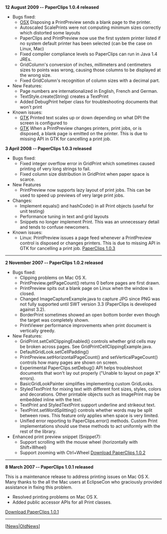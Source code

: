 **12 August 2009 -- PaperClips 1.0.4 released**
  * Bugs fixed:
    * [OSX](Mac.md) Disposing a PrintPreview sends a blank page to the printer.
    * Autoscaled ScalePrints were not computing minimum sizes correctly which distorted some layouts
    * PaperClips and PrintPreview now use the first system printer listed if no system default printer has been selected (can be the case on Linux, Mac)
    * Fixed compiler compliance levels so PaperClips can run in Java 1.4 JREs.
    * GridColumn's conversion of inches, millimeters and centimeters sizes to points was wrong, causing those columns to be displayed at the wrong size.
    * Fixed GridColumn's recognition of column sizes with a decimal part.
  * New Features:
    * Page numbers are internationalized in English, French and German.
    * TextStyle.create(String) creates a TextPrint
    * Added DebugPrint helper class for troubleshooting documents that won't print
  * Known issues:
    * [GTK](Linux.md) Printed text scales up or down depending on what DPI the screen is configured to
    * [GTK](Linux.md) When a PrintPreview changes printers, print jobs, or is disposed, a blank page is emitted on the printer.  This is due to missing API in GTK for cancelling a print job.

**3 April 2008 -- PaperClips 1.0.3 released**
  * Bugs fixed:
    * Fixed integer overflow error in GridPrint which sometimes caused printing of very long strings to fail.
    * Fixed column size distribution in GridPrint when paper space is scarce.
  * New Features
    * PrintPreview now supports lazy layout of print jobs.  This can be used to speed up previews of very large print jobs.
  * Changes:
    * Implement equals() and hashCode() in all Print objects (useful for unit testing)
    * Performance tuning in text and grid layouts
    * Snippets no longer implement Print.  This was an unnecessary detail and tends to confuse newcomers.
  * Known issues:
    * Linux: PrintPreview issues a page feed whenever a PrintPreview control is disposed or changes printers.  This is due to missing API in GTK for cancelling a print job.
[PaperClips 1.0.3](http://sourceforge.net/project/showfiles.php?group_id=148509|Download)

---

**2 November 2007 -- PaperClips 1.0.2 released**
  * Bugs fixed:
    * Clipping problems on Mac OS X.
    * PrintPreview.getPageCount() returns 0 before pages are first drawn.
    * PrintPreview spits out a blank page on Linux when the window is closed.
    * Changed ImageCaptureExample.java to capture JPG since PNG was not fully supported until SWT version 3.3 (PaperClips is developed against 3.2).
    * BorderPrint sometimes showed an open bottom border even though the target was completely shown.
    * PrintViewer performance improvements when print document is vertically greedy.
  * New Features:
    * GridPrint.setCellClippingEnabled() controls whether grid cells may be broken across pages.  See GridPrintCellClippingExample.java.
    * DefaultGridLook.setCellPadding()
    * PrintPreview.setHorizontalPageCount() and setVerticalPageCount() controls how many pages are shown on screen.
    * Experimental PaperClips.setDebug() API helps troubleshoot documents that won't lay out properly ("Unable to layout on page X" errors).
    * BasicGridLookPainter simplifies implementing custom GridLooks.
    * StyledTextPrint for mixing text with different font sizes, styles, colors and decorations.  Other printable objects such as ImagePrint may be embedded inline with the text.
    * TextPrint and StyledTextPrint support underline and strikeout text.
    * TextPrint.setWordSplitting() controls whether words may be split between rows.  This feature only applies when space is very limited.
    * Unified error reporting to PaperClips.error() methods. Custom Print implementations should use these methods to act uniformly with the rest of the library.
  * Enhanced print preview snippet (Snippet7):
    * Support scrolling with the mouse wheel (horizontally with Shift+Wheel)
    * Support zooming with Ctrl+Wheel
[Download PaperClips 1.0.2](http://sourceforge.net/project/showfiles.php?group_id=148509)

---

**8 March 2007 -- PaperClips 1.0.1 released**

This is a maintenance release to address printing issues on Mac OS X.  Many thanks to the all the Mac users at EclipseCon who graciously provided assistance in fixing this problem.

  * Resolved printing problems on Mac OS X.
  * Added public accessor APIs for all Print classes.

[Download PaperClips 1.0.1](http://sourceforge.net/project/showfiles.php?group_id=148509)

---

[[News|OldNews](Older.md)]